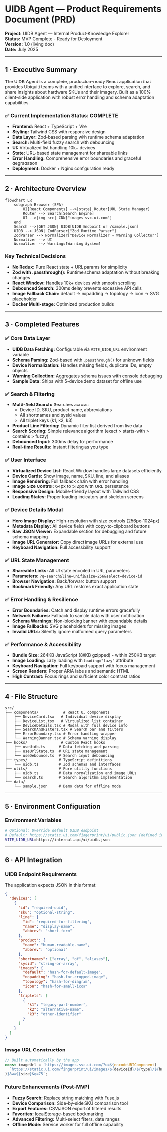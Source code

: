 # UIDB Agent — Product Requirements Document (PRD)

**Project:** UIDB Agent — Internal Product‑Knowledge Explorer  
**Status:** MVP Complete - Ready for Deployment  
**Version:** 1.0 (living doc)  
**Date:** July 2025

---

## 1 · Executive Summary

The UIDB Agent is a complete, production-ready React application that provides Ubiquiti teams with a unified interface to explore, search, and share insights about hardware SKUs and their imagery. Built as a 100% client-side application with robust error handling and schema adaptation capabilities.

### ✅ **Current Implementation Status: COMPLETE**

- **Frontend:** React + TypeScript + Vite
- **Styling:** Tailwind CSS with responsive design
- **Data Layer:** Zod-based parsing with runtime schema adaptation
- **Search:** Multi-field fuzzy search with debouncing
- **UI:** Virtualized list handling 10k+ devices
- **State:** URL-based state management for shareable links
- **Error Handling:** Comprehensive error boundaries and graceful degradation
- **Deployment:** Docker + Nginx configuration ready

---

## 2 · Architecture Overview

```mermaid
flowchart LR
    subgraph Browser (SPA)
        UI[React Components] -->|state| Router[URL State Manager]
        Router --> Search[Search Engine]
        UI -->|img src| CDN["images.svc.ui.com"]
    end
    Search -->|GET JSON| UIDB[UIDB Endpoint or /sample.json]
    UIDB -->|JSON| ZodParser["Zod Runtime Parser"]
    ZodParser --> Normalizer["Device Normalizer + Warning Collector"]
    Normalizer --> UI
    Normalizer --> Warnings[Warning System]
```

### Key Technical Decisions

- **No Redux:** Pure React state + URL params for simplicity
- **Zod with .passthrough():** Runtime schema adaptation without breaking changes
- **React Window:** Handles 10k+ devices with smooth scrolling
- **Debounced Search:** 300ms delay prevents excessive API calls
- **Image Fallback Chain:** default → nopadding → topology → icon → SVG placeholder
- **Docker Multi-stage:** Optimized production builds

---

## 3 · Completed Features

### ✅ Core Data Layer

- **UIDB Data Fetching:** Configurable via `VITE_UIDB_URL` environment variable
- **Schema Parsing:** Zod-based with `.passthrough()` for unknown fields
- **Device Normalization:** Handles missing fields, duplicate IDs, empty objects
- **Warning Collection:** Aggregates schema issues with console debugging
- **Sample Data:** Ships with 5-device demo dataset for offline use

### ✅ Search & Filtering

- **Multi-field Search:** Searches across:
  - Device ID, SKU, product name, abbreviations
  - All shortnames and sysid values
  - All triplet keys (k1, k2, k3)
- **Product Line Filtering:** Dynamic filter list derived from live data
- **Search Scoring:** Simple relevance algorithm (exact > starts-with > contains > fuzzy)
- **Debounced Input:** 300ms delay for performance
- **Real-time Results:** Instant filtering as you type

### ✅ User Interface

- **Virtualized Device List:** React Window handles large datasets efficiently
- **Device Cards:** Show image, name, SKU, line, and aliases
- **Image Rendering:** Full fallback chain with error handling
- **Image Size Control:** 64px to 512px with URL persistence
- **Responsive Design:** Mobile-friendly layout with Tailwind CSS
- **Loading States:** Proper loading indicators and skeleton screens

### ✅ Device Details Modal

- **Hero Image Display:** High-resolution with size controls (256px-1024px)
- **Metadata Display:** All device fields with copy-to-clipboard buttons
- **Raw JSON Viewer:** Expandable section for debugging and future schema mapping
- **Image URL Generator:** Copy direct image URLs for external use
- **Keyboard Navigation:** Full accessibility support

### ✅ URL State Management

- **Shareable Links:** All UI state encoded in URL parameters
- **Parameters:** `?q=search&line=unifi&size=256&select=device-id`
- **Browser Navigation:** Back/forward button support
- **Bookmark Friendly:** Any URL restores exact application state

### ✅ Error Handling & Resilience

- **Error Boundaries:** Catch and display runtime errors gracefully
- **Network Failures:** Fallback to sample data with user notification
- **Schema Warnings:** Non-blocking banner with expandable details
- **Image Fallbacks:** SVG placeholders for missing images
- **Invalid URLs:** Silently ignore malformed query parameters

### ✅ Performance & Accessibility

- **Bundle Size:** 264KB JavaScript (80KB gzipped) - within 250KB target
- **Image Loading:** Lazy loading with `loading="lazy"` attribute
- **Keyboard Navigation:** Full keyboard support with focus management
- **Screen Readers:** Proper ARIA labels and semantic HTML
- **High Contrast:** Focus rings and sufficient color contrast ratios

---

## 4 · File Structure

```
src/
├── components/           # React UI components
│   ├── DeviceCard.tsx   # Individual device display
│   ├── DeviceList.tsx   # Virtualized list container
│   ├── DeviceDetails.tsx # Modal with full device info
│   ├── SearchAndFilters.tsx # Search bar and filters
│   ├── ErrorBoundary.tsx # Error handling wrapper
│   └── WarningBanner.tsx # Schema warning display
├── hooks/               # Custom React hooks
│   ├── useUidb.ts      # Data fetching and parsing
│   ├── useUrlState.ts  # URL state management
│   └── useDebounce.ts  # Search input debouncing
├── types/              # TypeScript definitions
│   └── uidb.ts         # Zod schemas and interfaces
├── utils/              # Pure utility functions
│   ├── uidb.ts         # Data normalization and image URLs
│   └── search.ts       # Search algorithm implementation
└── data/
    └── sample.json     # Demo data for offline mode
```

---

## 5 · Environment Configuration

### Environment Variables

```bash
# Optional: Override default UIDB endpoint
# Default: https://static.ui.com/fingerprint/ui/public.json (defined in src/config/constants.ts)
VITE_UIDB_URL=https://internal.api/ui/uidb.json
```

---

## 6 · API Integration

### UIDB Endpoint Requirements

The application expects JSON in this format:

```json
{
  "devices": [
    {
      "id": "required-uuid",
      "sku": "optional-string",
      "line": {
        "id": "required-for-filtering",
        "name": "display-name",
        "abbrev": "short-form"
      },
      "product": {
        "name": "human-readable-name",
        "abbrev": "optional"
      },
      "shortnames": ["array", "of", "aliases"],
      "sysid": "string-or-array",
      "images": {
        "default": "hash-for-default-image",
        "nopadding": "hash-for-cropped-image",
        "topology": "hash-for-diagram",
        "icon": "hash-for-small-icon"
      },
      "triplets": [
        {
          "k1": "legacy-part-number",
          "k2": "alternative-name",
          "k3": "other-identifier"
        }
      ]
    }
  ]
}
```

### Image URL Construction

```javascript
// Built automatically by the app
const imageUrl = `https://images.svc.ui.com/?u=${encodeURIComponent(
  `https://static.ui.com/fingerprint/ui/images/${deviceId}/${type}/${hash}.png`
)}&w=${size}&q=75`;
```

### Future Enhancements (Post-MVP)

- **Fuzzy Search:** Replace string matching with Fuse.js
- **Device Comparison:** Side-by-side SKU comparison tool
- **Export Features:** CSV/JSON export of filtered results
- **Favorites:** localStorage-based bookmarking
- **Advanced Filtering:** Multi-select filters, date ranges
- **Offline Mode:** Service worker for full offline capability

